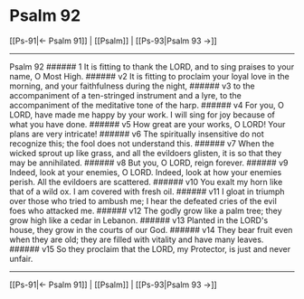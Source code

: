 # Psalm 92

[[Ps-91|← Psalm 91]] | [[Psalm]] | [[Ps-93|Psalm 93 →]]
***

Psalm 92 ###### 1 It is fitting to thank the LORD, and to sing praises to your name, O Most High. ###### v2 It is fitting to proclaim your loyal love in the morning, and your faithfulness during the night, ###### v3 to the accompaniment of a ten-stringed instrument and a lyre, to the accompaniment of the meditative tone of the harp. ###### v4 For you, O LORD, have made me happy by your work. I will sing for joy because of what you have done. ###### v5 How great are your works, O LORD! Your plans are very intricate! ###### v6 The spiritually insensitive do not recognize this; the fool does not understand this. ###### v7 When the wicked sprout up like grass, and all the evildoers glisten, it is so that they may be annihilated. ###### v8 But you, O LORD, reign forever. ###### v9 Indeed, look at your enemies, O LORD. Indeed, look at how your enemies perish. All the evildoers are scattered. ###### v10 You exalt my horn like that of a wild ox. I am covered with fresh oil. ###### v11 I gloat in triumph over those who tried to ambush me; I hear the defeated cries of the evil foes who attacked me. ###### v12 The godly grow like a palm tree; they grow high like a cedar in Lebanon. ###### v13 Planted in the LORD's house, they grow in the courts of our God. ###### v14 They bear fruit even when they are old; they are filled with vitality and have many leaves. ###### v15 So they proclaim that the LORD, my Protector, is just and never unfair.

***
[[Ps-91|← Psalm 91]] | [[Psalm]] | [[Ps-93|Psalm 93 →]]
